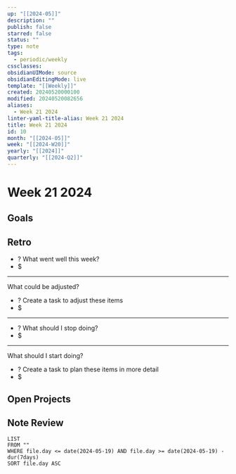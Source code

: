 ```yaml
---
up: "[[2024-05]]"
description: ""
publish: false
starred: false
status: ""
type: note
tags:
  - periodic/weekly
cssclasses: 
obsidianUIMode: source
obsidianEditingMode: live
template: "[[Weekly]]"
created: 20240520000100
modified: 20240520082656
aliases:
  - Week 21 2024
linter-yaml-title-alias: Week 21 2024
title: Week 21 2024
id: 10
month: "[[2024-05]]"
week: "[[2024-W20]]"
yearly: "[[2024]]"
quarterly: "[[2024-Q2]]"
---
```


# Week 21 2024

## Goals

## Retro

- ? What went well this week?
- $

---

What could be adjusted?

- ? Create a task to adjust these items
- $

---

- ? What should I stop doing?
- $

---

What should I start doing?

- ? Create a task to plan these items in more detail
- $

## Open Projects

## Note Review

```
LIST
FROM ""
WHERE file.day <= date(2024-05-19) AND file.day >= date(2024-05-19) - dur(7days)
SORT file.day ASC
```
